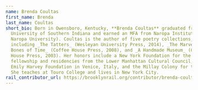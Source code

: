 ```yaml
---
name: Brenda Coultas
first_name: Brenda
last_name: Coultas
short_bio: Born in Owensboro, Kentucky, **Brenda Coultas** graduated from the
  University of Southern Indiana and earned an MFA from Naropa Institute (now
  Naropa University). Coultas is the author of five poetry collections,
  including _The Tatters_ (Wesleyan University Press, 2014), _The Marvelous
  Bones of Time_ (Coffee House Press, 2008), and _A Handmade Museum_ (Coffee
  House Press, 2003). Her honors include a New York Foundation for the Arts
  fellowship and residencies from the Lower Manhattan Cultural Council, the
  Emily Harvey Foundation in Venice, Italy, and the Millay Colony for the Arts.
  She teaches at Touro College and lives in New York City.
rail_contributor_url: https://brooklynrail.org/contributor/brenda-coultas
---
```

